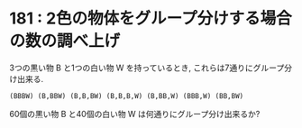 # 181 : 2色の物体をグループ分けする場合の数の調べ上げ

3つの黒い物 B と1つの白い物 W を持っているとき, これらは7通りにグループ分け出来る.

```
(BBBW) (B,BBW) (B,B,BW) (B,B,B,W) (B,BB,W) (BBB,W) (BB,BW)
```

60個の黒い物 B と40個の白い物 W は何通りにグループ分け出来るか?
